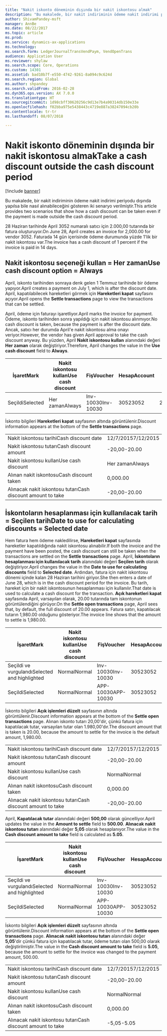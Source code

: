 ```yaml
---
title: "Nakit iskonto döneminin dışında bir nakit iskontosu almak"
description: "Bu makalede, bir nakit indiriminin ödeme nakit indirimi periyodu dışında yapılsa bile nasıl alınabileceğini gösteren iki senaryo verilmiştir."
author: ShivamPandey-msft
manager: AnnBe
ms.date: 08/22/2017
ms.topic: article
ms.prod: 
ms.service: dynamics-ax-applications
ms.technology: 
ms.search.form: LedgerJournalTransVendPaym, VendOpenTrans
audience: Application User
ms.reviewer: shylaw
ms.search.scope: Core, Operations
ms.custom: 14301
ms.assetid: bad10b7f-e550-4742-9261-8a094c9c624d
ms.search.region: Global
ms.author: shpandey
ms.search.validFrom: 2016-02-28
ms.dyn365.ops.version: AX 7.0.0
ms.translationtype: HT
ms.sourcegitcommit: 1d98cbff30620256c9d13e7b4a90314db150e33e
ms.openlocfilehash: f02bba975e5438443c4719e887a38247094cb20b
ms.contentlocale: tr-tr
ms.lasthandoff: 08/07/2018

---
```


# <a name="take-a-cash-discount-outside-the-cash-discount-period"></a><span data-ttu-id="cf5bf-103">Nakit iskonto döneminin dışında bir nakit iskontosu almak</span><span class="sxs-lookup"><span data-stu-id="cf5bf-103">Take a cash discount outside the cash discount period</span></span>

[!include [banner](../includes/banner.md)]

<span data-ttu-id="cf5bf-104">Bu makalede, bir nakit indiriminin ödeme nakit indirimi periyodu dışında yapılsa bile nasıl alınabileceğini gösteren iki senaryo verilmiştir.</span><span class="sxs-lookup"><span data-stu-id="cf5bf-104">This article provides two scenarios that show how a cash discount can be taken even if the payment is made outside the cash discount period.</span></span>

<span data-ttu-id="cf5bf-105">28 Haziran tarihinde April 3052 numaralı satıcı için 2.000,00 tutarında bir fatura oluşturuyor.</span><span class="sxs-lookup"><span data-stu-id="cf5bf-105">On June 28, April creates an invoice for 2,000.00 for vendor 3052.</span></span> <span data-ttu-id="cf5bf-106">Faturada 14 gün içerisinde ödeme durumunda yüzde 1'lik bir nakit iskontosu var.</span><span class="sxs-lookup"><span data-stu-id="cf5bf-106">The invoice has a cash discount of 1 percent if the invoice is paid in 14 days.</span></span>

## <a name="use-cash-discount-option--always"></a><span data-ttu-id="cf5bf-107">Nakit iskontosu seçeneği kullan = Her zaman</span><span class="sxs-lookup"><span data-stu-id="cf5bf-107">Use cash discount option = Always</span></span>
<span data-ttu-id="cf5bf-108">April, iskonto tarihinden sonraya denk gelen 1 Temmuz tarihinde bir ödeme yapıyor.</span><span class="sxs-lookup"><span data-stu-id="cf5bf-108">April creates a payment on July 1, which is after the discount date.</span></span> <span data-ttu-id="cf5bf-109">April, kapatılabilecek hareketleri görmek için **Hareketleri kapat** sayfasını açıyor.</span><span class="sxs-lookup"><span data-stu-id="cf5bf-109">April opens the **Settle transactions** page to view the transactions that can be settled.</span></span> 

<span data-ttu-id="cf5bf-110">April, ödeme için faturayı işaretliyor.</span><span class="sxs-lookup"><span data-stu-id="cf5bf-110">April marks the invoice for payment.</span></span> <span data-ttu-id="cf5bf-111">Ödeme, iskonto tarihinden sonra yapıldığı için nakit iskontosu alınmıyor.</span><span class="sxs-lookup"><span data-stu-id="cf5bf-111">No cash discount is taken, because the payment is after the discount date.</span></span> <span data-ttu-id="cf5bf-112">Ancak, satıcı her durumda April'e nakit iskontosu alma onayı veriyor.</span><span class="sxs-lookup"><span data-stu-id="cf5bf-112">However, the vendor has given April approval to take the cash discount anyway.</span></span> <span data-ttu-id="cf5bf-113">Bu yüzden, April **Nakit iskontosu kullan** alanındaki değeri **Her zaman** olarak değiştiriyor.</span><span class="sxs-lookup"><span data-stu-id="cf5bf-113">Therefore, April changes the value in the **Use cash discount** field to **Always**.</span></span>

| <span data-ttu-id="cf5bf-114">İşaret</span><span class="sxs-lookup"><span data-stu-id="cf5bf-114">Mark</span></span>     | <span data-ttu-id="cf5bf-115">Nakit iskontosu kullan</span><span class="sxs-lookup"><span data-stu-id="cf5bf-115">Use cash discount</span></span> | <span data-ttu-id="cf5bf-116">Fiş</span><span class="sxs-lookup"><span data-stu-id="cf5bf-116">Voucher</span></span>   | <span data-ttu-id="cf5bf-117">Hesap</span><span class="sxs-lookup"><span data-stu-id="cf5bf-117">Account</span></span> | <span data-ttu-id="cf5bf-118">Nakit iskontosu tarihi</span><span class="sxs-lookup"><span data-stu-id="cf5bf-118">Cash discount date</span></span> | <span data-ttu-id="cf5bf-119">Vade tarihi</span><span class="sxs-lookup"><span data-stu-id="cf5bf-119">Due date</span></span>  | <span data-ttu-id="cf5bf-120">Fatura</span><span class="sxs-lookup"><span data-stu-id="cf5bf-120">Invoice</span></span> | <span data-ttu-id="cf5bf-121">Hareket para birimi cinsinden tutar</span><span class="sxs-lookup"><span data-stu-id="cf5bf-121">Amount in transaction currency</span></span> | <span data-ttu-id="cf5bf-122">Para Birimi</span><span class="sxs-lookup"><span data-stu-id="cf5bf-122">Currency</span></span> | <span data-ttu-id="cf5bf-123">Kapatılacak tutar</span><span class="sxs-lookup"><span data-stu-id="cf5bf-123">Amount to settle</span></span> |
|----------|-------------------|-----------|---------|--------------------|-----------|---------|--------------------------------|----------|------------------|
| <span data-ttu-id="cf5bf-124">Seçildi</span><span class="sxs-lookup"><span data-stu-id="cf5bf-124">Selected</span></span> | <span data-ttu-id="cf5bf-125">Her zaman</span><span class="sxs-lookup"><span data-stu-id="cf5bf-125">Always</span></span>            | <span data-ttu-id="cf5bf-126">Inv-10030</span><span class="sxs-lookup"><span data-stu-id="cf5bf-126">Inv-10030</span></span> | <span data-ttu-id="cf5bf-127">3052</span><span class="sxs-lookup"><span data-stu-id="cf5bf-127">3052</span></span>    | <span data-ttu-id="cf5bf-128">28/6/2015</span><span class="sxs-lookup"><span data-stu-id="cf5bf-128">6/28/2015</span></span>          | <span data-ttu-id="cf5bf-129">12/7/2015</span><span class="sxs-lookup"><span data-stu-id="cf5bf-129">7/12/2015</span></span> | <span data-ttu-id="cf5bf-130">10030</span><span class="sxs-lookup"><span data-stu-id="cf5bf-130">10030</span></span>   | <span data-ttu-id="cf5bf-131">-2.000,00</span><span class="sxs-lookup"><span data-stu-id="cf5bf-131">-2,000.00</span></span>                      | <span data-ttu-id="cf5bf-132">ABD Doları</span><span class="sxs-lookup"><span data-stu-id="cf5bf-132">USD</span></span>      | <span data-ttu-id="cf5bf-133">-1.980,00</span><span class="sxs-lookup"><span data-stu-id="cf5bf-133">-1,980.00</span></span>        |

<span data-ttu-id="cf5bf-134">İskonto bilgileri **Hareketleri kapat** sayfasının altında görüntülenir.</span><span class="sxs-lookup"><span data-stu-id="cf5bf-134">Discount information appears at the bottom of the **Settle transactions** page.</span></span>

|                              |           |
|------------------------------|-----------|
| <span data-ttu-id="cf5bf-135">Nakit iskontosu tarihi</span><span class="sxs-lookup"><span data-stu-id="cf5bf-135">Cash discount date</span></span>           | <span data-ttu-id="cf5bf-136">12/7/2015</span><span class="sxs-lookup"><span data-stu-id="cf5bf-136">7/12/2015</span></span> |
| <span data-ttu-id="cf5bf-137">Nakit iskontosu tutarı</span><span class="sxs-lookup"><span data-stu-id="cf5bf-137">Cash discount amount</span></span>         | <span data-ttu-id="cf5bf-138">-20,00</span><span class="sxs-lookup"><span data-stu-id="cf5bf-138">-20.00</span></span>    |
| <span data-ttu-id="cf5bf-139">Nakit iskontosu kullan</span><span class="sxs-lookup"><span data-stu-id="cf5bf-139">Use cash discount</span></span>            | <span data-ttu-id="cf5bf-140">Her zaman</span><span class="sxs-lookup"><span data-stu-id="cf5bf-140">Always</span></span>    |
| <span data-ttu-id="cf5bf-141">Alınan nakit iskontosu</span><span class="sxs-lookup"><span data-stu-id="cf5bf-141">Cash discount taken</span></span>          | <span data-ttu-id="cf5bf-142">0,00</span><span class="sxs-lookup"><span data-stu-id="cf5bf-142">0.00</span></span>      |
| <span data-ttu-id="cf5bf-143">Alınacak nakit iskontosu tutarı</span><span class="sxs-lookup"><span data-stu-id="cf5bf-143">Cash discount amount to take</span></span> | <span data-ttu-id="cf5bf-144">-20,00</span><span class="sxs-lookup"><span data-stu-id="cf5bf-144">-20.00</span></span>    |

## <a name="date-to-use-for-calculating-discounts--selected-date"></a><span data-ttu-id="cf5bf-145">İskontoların hesaplanması için kullanılacak tarih = Seçilen tarih</span><span class="sxs-lookup"><span data-stu-id="cf5bf-145">Date to use for calculating discounts = Selected date</span></span>
<span data-ttu-id="cf5bf-146">Hem fatura hem ödeme nakledilirse, **Hareketleri kapat** sayfasında hareketler kapatıldığında nakit iskontosu alınabilir.</span><span class="sxs-lookup"><span data-stu-id="cf5bf-146">If both the invoice and the payment have been posted, the cash discount can still be taken when the transactions are settled on the **Settle transactions** page.</span></span> <span data-ttu-id="cf5bf-147">April, **İskontoların hesaplanması için kullanılacak tarih** alanındaki değeri **Seçilen tarih** olarak değiştiriyor.</span><span class="sxs-lookup"><span data-stu-id="cf5bf-147">April changes the value in the **Date to use for calculating discounts** field to **Selected date**.</span></span> <span data-ttu-id="cf5bf-148">Ardından, fatura için nakit iskontosu dönemi içinde kalan 28 Haziran tarihini giriyor.</span><span class="sxs-lookup"><span data-stu-id="cf5bf-148">She then enters a date of June 28, which is in the cash discount period for the invoice.</span></span> <span data-ttu-id="cf5bf-149">Bu tarih, hareket için bir nakit iskontosunun hesaplanması için kullanılır.</span><span class="sxs-lookup"><span data-stu-id="cf5bf-149">That date is used to calculate a cash discount for the transaction.</span></span> <span data-ttu-id="cf5bf-150">**Açık hareketleri kapat** sayfasında April, varsayılan olarak, 20.00 tutarında tam iskontonun görüntülendiğini görüyor.</span><span class="sxs-lookup"><span data-stu-id="cf5bf-150">On the **Settle open transactions** page, April sees that, by default, the full discount of 20.00 appears.</span></span> <span data-ttu-id="cf5bf-151">Fatura satırı, kapatılacak tutarın 1,980.00 olduğunu gösteriyor.</span><span class="sxs-lookup"><span data-stu-id="cf5bf-151">The invoice line shows that the amount to settle is 1,980.00.</span></span>

| <span data-ttu-id="cf5bf-152">İşaret</span><span class="sxs-lookup"><span data-stu-id="cf5bf-152">Mark</span></span>                     | <span data-ttu-id="cf5bf-153">Nakit iskontosu kullan</span><span class="sxs-lookup"><span data-stu-id="cf5bf-153">Use cash discount</span></span> | <span data-ttu-id="cf5bf-154">Fiş</span><span class="sxs-lookup"><span data-stu-id="cf5bf-154">Voucher</span></span>   | <span data-ttu-id="cf5bf-155">Hesap</span><span class="sxs-lookup"><span data-stu-id="cf5bf-155">Account</span></span> | <span data-ttu-id="cf5bf-156">Nakit iskontosu tarihi</span><span class="sxs-lookup"><span data-stu-id="cf5bf-156">Cash discount date</span></span> | <span data-ttu-id="cf5bf-157">Vade tarihi</span><span class="sxs-lookup"><span data-stu-id="cf5bf-157">Due date</span></span>  | <span data-ttu-id="cf5bf-158">Fatura</span><span class="sxs-lookup"><span data-stu-id="cf5bf-158">Invoice</span></span> | <span data-ttu-id="cf5bf-159">Hareket para birimi cinsinden tutar</span><span class="sxs-lookup"><span data-stu-id="cf5bf-159">Amount in transaction currency</span></span> | <span data-ttu-id="cf5bf-160">Para Birimi</span><span class="sxs-lookup"><span data-stu-id="cf5bf-160">Currency</span></span> | <span data-ttu-id="cf5bf-161">Kapatılacak tutar</span><span class="sxs-lookup"><span data-stu-id="cf5bf-161">Amount to settle</span></span> |
|--------------------------|-------------------|-----------|---------|--------------------|-----------|---------|--------------------------------|----------|------------------|
| <span data-ttu-id="cf5bf-162">Seçildi ve vurgulandı</span><span class="sxs-lookup"><span data-stu-id="cf5bf-162">Selected and highlighted</span></span> | <span data-ttu-id="cf5bf-163">Normal</span><span class="sxs-lookup"><span data-stu-id="cf5bf-163">Normal</span></span>            | <span data-ttu-id="cf5bf-164">Inv-10030</span><span class="sxs-lookup"><span data-stu-id="cf5bf-164">Inv-10030</span></span> | <span data-ttu-id="cf5bf-165">3052</span><span class="sxs-lookup"><span data-stu-id="cf5bf-165">3052</span></span>    | <span data-ttu-id="cf5bf-166">28/6/2015</span><span class="sxs-lookup"><span data-stu-id="cf5bf-166">6/28/2015</span></span>          | <span data-ttu-id="cf5bf-167">12/7/2015</span><span class="sxs-lookup"><span data-stu-id="cf5bf-167">7/12/2015</span></span> | <span data-ttu-id="cf5bf-168">10030</span><span class="sxs-lookup"><span data-stu-id="cf5bf-168">10030</span></span>   | <span data-ttu-id="cf5bf-169">-2.000,00</span><span class="sxs-lookup"><span data-stu-id="cf5bf-169">-2,000.00</span></span>                      | <span data-ttu-id="cf5bf-170">ABD Doları</span><span class="sxs-lookup"><span data-stu-id="cf5bf-170">USD</span></span>      | <span data-ttu-id="cf5bf-171">-1.980,00</span><span class="sxs-lookup"><span data-stu-id="cf5bf-171">-1,980.00</span></span>        |
| <span data-ttu-id="cf5bf-172">Seçildi</span><span class="sxs-lookup"><span data-stu-id="cf5bf-172">Selected</span></span>                 | <span data-ttu-id="cf5bf-173">Normal</span><span class="sxs-lookup"><span data-stu-id="cf5bf-173">Normal</span></span>            | <span data-ttu-id="cf5bf-174">APP-10030</span><span class="sxs-lookup"><span data-stu-id="cf5bf-174">APP-10030</span></span> | <span data-ttu-id="cf5bf-175">3052</span><span class="sxs-lookup"><span data-stu-id="cf5bf-175">3052</span></span>    | <span data-ttu-id="cf5bf-176">15/7/2015</span><span class="sxs-lookup"><span data-stu-id="cf5bf-176">7/15/2015</span></span>          | <span data-ttu-id="cf5bf-177">15/7/2015</span><span class="sxs-lookup"><span data-stu-id="cf5bf-177">7/15/2015</span></span> |         | <span data-ttu-id="cf5bf-178">500,00</span><span class="sxs-lookup"><span data-stu-id="cf5bf-178">500.00</span></span>                         | <span data-ttu-id="cf5bf-179">ABD Doları</span><span class="sxs-lookup"><span data-stu-id="cf5bf-179">USD</span></span>      | <span data-ttu-id="cf5bf-180">500,00</span><span class="sxs-lookup"><span data-stu-id="cf5bf-180">500.00</span></span>           |

<span data-ttu-id="cf5bf-181">İskonto bilgileri **Açık işlemleri düzelt** sayfasının altında görüntülenir.</span><span class="sxs-lookup"><span data-stu-id="cf5bf-181">Discount information appears at the bottom of the **Settle open transactions** page.</span></span> <span data-ttu-id="cf5bf-182">Alınan iskonto tutarı 20,00'dir, çünkü fatura için kapatılacak tutar, varsayılan tutar olan 1.980,00'dır.</span><span class="sxs-lookup"><span data-stu-id="cf5bf-182">The discount amount that is taken is 20.00, because the amount to settle for the invoice is the default amount, 1,980.00.</span></span>

|                              |           |
|------------------------------|-----------|
| <span data-ttu-id="cf5bf-183">Nakit iskontosu tarihi</span><span class="sxs-lookup"><span data-stu-id="cf5bf-183">Cash discount date</span></span>           | <span data-ttu-id="cf5bf-184">12/7/2015</span><span class="sxs-lookup"><span data-stu-id="cf5bf-184">7/12/2015</span></span> |
| <span data-ttu-id="cf5bf-185">Nakit iskontosu tutarı</span><span class="sxs-lookup"><span data-stu-id="cf5bf-185">Cash discount amount</span></span>         | <span data-ttu-id="cf5bf-186">-20,00</span><span class="sxs-lookup"><span data-stu-id="cf5bf-186">-20.00</span></span>    |
| <span data-ttu-id="cf5bf-187">Nakit iskontosu kullan</span><span class="sxs-lookup"><span data-stu-id="cf5bf-187">Use cash discount</span></span>            | <span data-ttu-id="cf5bf-188">Normal</span><span class="sxs-lookup"><span data-stu-id="cf5bf-188">Normal</span></span>    |
| <span data-ttu-id="cf5bf-189">Alınan nakit iskontosu</span><span class="sxs-lookup"><span data-stu-id="cf5bf-189">Cash discount taken</span></span>          | <span data-ttu-id="cf5bf-190">0,00</span><span class="sxs-lookup"><span data-stu-id="cf5bf-190">0.00</span></span>      |
| <span data-ttu-id="cf5bf-191">Alınacak nakit iskontosu tutarı</span><span class="sxs-lookup"><span data-stu-id="cf5bf-191">Cash discount amount to take</span></span> | <span data-ttu-id="cf5bf-192">-20,00</span><span class="sxs-lookup"><span data-stu-id="cf5bf-192">-20.00</span></span>    |

<span data-ttu-id="cf5bf-193">April, **Kapatılacak tutar** alanındaki değeri **500,00** olarak güncelliyor.</span><span class="sxs-lookup"><span data-stu-id="cf5bf-193">April updates the value in the **Amount to settle** field to **500.00**.</span></span> <span data-ttu-id="cf5bf-194">**Alınacak nakit iskontosu tutarı** alanındaki değer **5,05** olarak hesaplanıyor.</span><span class="sxs-lookup"><span data-stu-id="cf5bf-194">The value in the **Cash discount amount to take** field is calculated as **5.05**.</span></span>

| <span data-ttu-id="cf5bf-195">İşaret</span><span class="sxs-lookup"><span data-stu-id="cf5bf-195">Mark</span></span>                     | <span data-ttu-id="cf5bf-196">Nakit iskontosu kullan</span><span class="sxs-lookup"><span data-stu-id="cf5bf-196">Use cash discount</span></span> | <span data-ttu-id="cf5bf-197">Fiş</span><span class="sxs-lookup"><span data-stu-id="cf5bf-197">Voucher</span></span>   | <span data-ttu-id="cf5bf-198">Hesap</span><span class="sxs-lookup"><span data-stu-id="cf5bf-198">Account</span></span> | <span data-ttu-id="cf5bf-199">Tarih</span><span class="sxs-lookup"><span data-stu-id="cf5bf-199">Date</span></span>      | <span data-ttu-id="cf5bf-200">Vade tarihi</span><span class="sxs-lookup"><span data-stu-id="cf5bf-200">Due date</span></span>  | <span data-ttu-id="cf5bf-201">Fatura</span><span class="sxs-lookup"><span data-stu-id="cf5bf-201">Invoice</span></span> | <span data-ttu-id="cf5bf-202">Hareket para birimi cinsinden tutar</span><span class="sxs-lookup"><span data-stu-id="cf5bf-202">Amount in transaction currency</span></span> | <span data-ttu-id="cf5bf-203">Para Birimi</span><span class="sxs-lookup"><span data-stu-id="cf5bf-203">Currency</span></span> | <span data-ttu-id="cf5bf-204">Kapatılacak tutar</span><span class="sxs-lookup"><span data-stu-id="cf5bf-204">Amount to settle</span></span> |
|--------------------------|-------------------|-----------|---------|-----------|-----------|---------|--------------------------------|----------|------------------|
| <span data-ttu-id="cf5bf-205">Seçildi ve vurgulandı</span><span class="sxs-lookup"><span data-stu-id="cf5bf-205">Selected and highlighted</span></span> | <span data-ttu-id="cf5bf-206">Normal</span><span class="sxs-lookup"><span data-stu-id="cf5bf-206">Normal</span></span>            | <span data-ttu-id="cf5bf-207">Inv-10030</span><span class="sxs-lookup"><span data-stu-id="cf5bf-207">Inv-10030</span></span> | <span data-ttu-id="cf5bf-208">3052</span><span class="sxs-lookup"><span data-stu-id="cf5bf-208">3052</span></span>    | <span data-ttu-id="cf5bf-209">28/6/2015</span><span class="sxs-lookup"><span data-stu-id="cf5bf-209">6/28/2015</span></span> | <span data-ttu-id="cf5bf-210">12/7/2015</span><span class="sxs-lookup"><span data-stu-id="cf5bf-210">7/12/2015</span></span> | <span data-ttu-id="cf5bf-211">10030</span><span class="sxs-lookup"><span data-stu-id="cf5bf-211">10030</span></span>   | <span data-ttu-id="cf5bf-212">2.000,00</span><span class="sxs-lookup"><span data-stu-id="cf5bf-212">2,000.00</span></span>                       | <span data-ttu-id="cf5bf-213">ABD Doları</span><span class="sxs-lookup"><span data-stu-id="cf5bf-213">USD</span></span>      | <span data-ttu-id="cf5bf-214">-500,00</span><span class="sxs-lookup"><span data-stu-id="cf5bf-214">-500.00</span></span>          |
| <span data-ttu-id="cf5bf-215">Seçildi</span><span class="sxs-lookup"><span data-stu-id="cf5bf-215">Selected</span></span>                 | <span data-ttu-id="cf5bf-216">Normal</span><span class="sxs-lookup"><span data-stu-id="cf5bf-216">Normal</span></span>            | <span data-ttu-id="cf5bf-217">APP-10030</span><span class="sxs-lookup"><span data-stu-id="cf5bf-217">APP-10030</span></span> | <span data-ttu-id="cf5bf-218">3052</span><span class="sxs-lookup"><span data-stu-id="cf5bf-218">3052</span></span>    | <span data-ttu-id="cf5bf-219">15/7/2015</span><span class="sxs-lookup"><span data-stu-id="cf5bf-219">7/15/2015</span></span> | <span data-ttu-id="cf5bf-220">15/7/2015</span><span class="sxs-lookup"><span data-stu-id="cf5bf-220">7/15/2015</span></span> |         | <span data-ttu-id="cf5bf-221">500,00</span><span class="sxs-lookup"><span data-stu-id="cf5bf-221">500.00</span></span>                         | <span data-ttu-id="cf5bf-222">ABD Doları</span><span class="sxs-lookup"><span data-stu-id="cf5bf-222">USD</span></span>      | <span data-ttu-id="cf5bf-223">500,00</span><span class="sxs-lookup"><span data-stu-id="cf5bf-223">500.00</span></span>           |

<span data-ttu-id="cf5bf-224">İskonto bilgileri **Açık işlemleri düzelt** sayfasının altında görüntülenir.</span><span class="sxs-lookup"><span data-stu-id="cf5bf-224">Discount information appears at the bottom of the **Settle open transactions** page.</span></span> <span data-ttu-id="cf5bf-225">**Alınacak nakit iskontosu tutarı** alanındaki değer **5,05**'dir çünkü fatura için kapatılacak tutar, ödeme tutarı olan 500,00 olarak değiştirilmiştir.</span><span class="sxs-lookup"><span data-stu-id="cf5bf-225">The value in the **Cash discount amount to take** field is **5.05**, because the amount to settle for the invoice was changed to the payment amount, 500.00.</span></span>

|                              |           |
|------------------------------|-----------|
| <span data-ttu-id="cf5bf-226">Nakit iskontosu tarihi</span><span class="sxs-lookup"><span data-stu-id="cf5bf-226">Cash discount date</span></span>           | <span data-ttu-id="cf5bf-227">12/7/2015</span><span class="sxs-lookup"><span data-stu-id="cf5bf-227">7/12/2015</span></span> |
| <span data-ttu-id="cf5bf-228">Nakit iskontosu tutarı</span><span class="sxs-lookup"><span data-stu-id="cf5bf-228">Cash discount amount</span></span>         | <span data-ttu-id="cf5bf-229">-20,00</span><span class="sxs-lookup"><span data-stu-id="cf5bf-229">-20.00</span></span>    |
| <span data-ttu-id="cf5bf-230">Nakit iskontosu kullan</span><span class="sxs-lookup"><span data-stu-id="cf5bf-230">Use cash discount</span></span>            | <span data-ttu-id="cf5bf-231">Normal</span><span class="sxs-lookup"><span data-stu-id="cf5bf-231">Normal</span></span>    |
| <span data-ttu-id="cf5bf-232">Alınan nakit iskontosu</span><span class="sxs-lookup"><span data-stu-id="cf5bf-232">Cash discount taken</span></span>          | <span data-ttu-id="cf5bf-233">0,00</span><span class="sxs-lookup"><span data-stu-id="cf5bf-233">0.00</span></span>      |
| <span data-ttu-id="cf5bf-234">Alınacak nakit iskontosu tutarı</span><span class="sxs-lookup"><span data-stu-id="cf5bf-234">Cash discount amount to take</span></span> | <span data-ttu-id="cf5bf-235">-5,05</span><span class="sxs-lookup"><span data-stu-id="cf5bf-235">-5.05</span></span>     |






